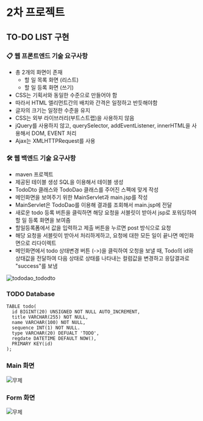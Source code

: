 
# 2차 프로젝트

## TO-DO LIST 구현

### 📋 웹 프론트엔드 기술 요구사항

- 총 2개의 화면이 존재
  - 할 일 목록 화면 (리스트)
  - 할 일 등록 화면 (쓰기)
- CSS는 기획서와 동일한 수준으로 만들어야 함
- 따라서 HTML 엘리먼트간의 배치와 간격은 일정하고 반듯해야함
- 글자의 크기는 일정한 수준을 유지
- CSS는 외부 라이브러리(부트스트랩)을 사용하지 않음
- jQuery를 사용하지 않고, querySelector, addEventListener, innerHTML을 사용해서 DOM, EVENT 처리
- Ajax는 XMLHTTPRequest를 사용

### 🛠 웹 백엔드 기술 요구사항

- maven 프로젝트
- 제공된 테이블 생성 SQL을 이용해서 테이블 생성
- TodoDto 클래스와 TodoDao 클래스를 주어진 스펙에 맞게 작성
- 메인화면을 보여주기 위한 MainServlet과 main.jsp를 작성
- MainServlet은 TodoDao를 이용해 결과를 조회해서 main.jsp에 전달
- 새로운 todo 등록 버튼을 클릭하면 해당 요청을 서블릿이 받아서 jsp로 포워딩하여 할 일 등록 화면을 보여줌
- 할일등록폼에서 값을 입력하고 제출 버튼을 누르면 post 방식으로 요청
- 해당 요청을 서블릿이 받아서 처리하게하고, 요청에 대한 모든 일이 끝나면 메인화면으로 리다이렉트
- 메인화면에서 todo 상태변경 버튼 (->)을 클릭하여 오청을 보낼 때, Todo의 id와 상태값을 전달하여 다음 상태로 상태를 나타내는 컬럼값을 변경하고 응답결과로 "success"를 보냄

![tododao_tododto](https://user-images.githubusercontent.com/50236501/124779750-fdaf6080-df7c-11eb-8c4b-b455b504a64b.png)


### TODO Database
```
TABLE todo(
  id BIGINT(20) UNSIGNED NOT NULL AUTO_INCREMENT,
  title VARCHAR(255) NOT NULL,
  name VARCHAR(100) NOT NULL,
  sequence INT(1) NOT NULL.
  type VARCHAR(20) DEFUALT 'TODO',
  regdate DATETIME DEFAULT NOW(),
  PRIMARY KEY(id)
);
```

### Main 화면
![무제](https://user-images.githubusercontent.com/50236501/124780345-7b736c00-df7d-11eb-98bf-743ffc486328.jpg)

### Form 화면
![무제](https://user-images.githubusercontent.com/50236501/124780478-9940d100-df7d-11eb-88e5-8cdf800c68bf.jpg)
